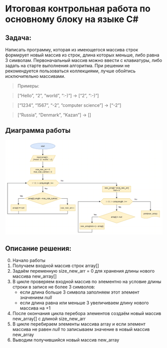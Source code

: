 # Итоговая контрольная работа по основному блоку на языке C#

## Задача: 
Написать программу, которая из имеющегося массива строк формирует новый массив из строк, длина которых меньше, либо равна 3 символам. Первоначальный массив можно ввести с клавиатуры, либо задать на старте выполнения алгоритма. При решении не рекомендуется пользоваться коллекциями, лучше обойтись исключительно массивами.

> Примеры:

> [“Hello”, “2”, “world”, “:-)”] → [“2”, “:-)”]

>[“1234”, “1567”, “-2”, “computer science”] → [“-2”]

>[“Russia”, “Denmark”, “Kazan”] → []

## Диаграмма работы
![program_diagram](program_diagram.png)

## Описание решения:
0. Начало работы
1. Получаем входной массив строк array[]
2. Задаём переменную size_new_arr = 0 для хранения длины нового массива new_array[] 
3. В цикле проверяем входной массив по элементно на условие длины строки в записе не более 3 символов:
    * если длина больше 3 символа заполняем этот элемент значением *null*
    * если длина равна или меньше 3 увеличиваем длину нового массива на +1
4. После окончания цикла перебора элементов создаём новый массив new_array[] с длиной size_new_arr
5. В цикле перебираем элементы массива array и если элемент массива не равен *null* то записываем значение в новый массив new_array
6. Выводим получившийся новый массив new_array
